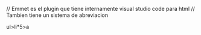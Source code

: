 
// Emmet es el plugin que tiene internamente visual studio code para html
// Tambien tiene un sistema de abreviacion


ul>li*5>a